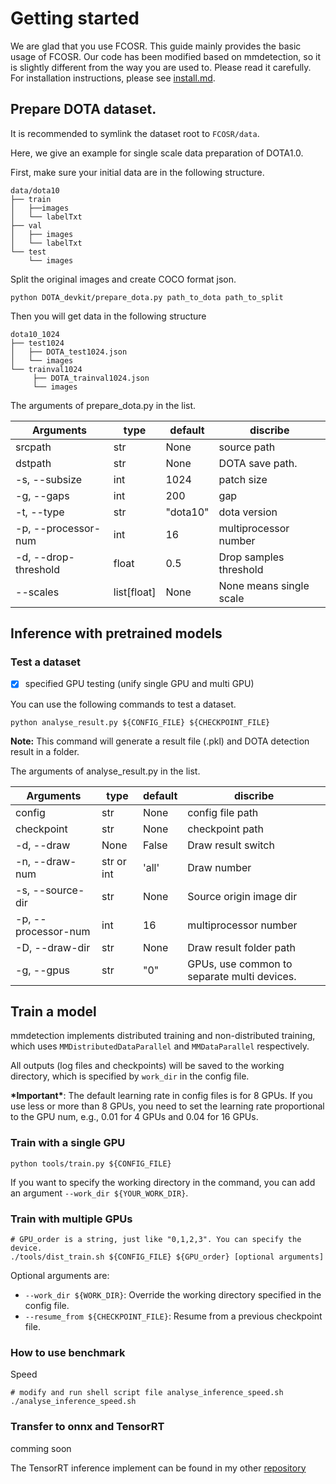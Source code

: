 # Getting started

We are glad that you use FCOSR. This guide mainly provides the basic usage of FCOSR. Our code has been modified based on mmdetection, so it is slightly different from the way you are used to. Please read it carefully.<br>
For installation instructions, please see [install.md](install.md).

## Prepare DOTA dataset.

It is recommended to symlink the dataset root to `FCOSR/data`.

Here, we give an example for single scale data preparation of DOTA1.0.

First, make sure your initial data are in the following structure.
```
data/dota10
├── train
│   ├──images
│   └── labelTxt
├── val
│   ├── images
│   └── labelTxt
└── test
    └── images
```
Split the original images and create COCO format json. 
```
python DOTA_devkit/prepare_dota.py path_to_dota path_to_split
```
Then you will get data in the following structure
```
dota10_1024
├── test1024
│   ├── DOTA_test1024.json
│   └── images
└── trainval1024
     ├── DOTA_trainval1024.json
     └── images
```
The arguments of prepare_dota.py in the list.

|Arguments|type|default|discribe|
|-|-|-|-|
|srcpath|str|None|source path|
|dstpath|str|None|DOTA save path.|
|-s, --subsize|int|1024|patch size|
|-g, --gaps|int|200|gap|
|-t, --type|str|"dota10"|dota version|
|-p, --processor-num|int|16|multiprocessor number|
|-d, --drop-threshold|float|0.5|Drop samples threshold|
|--scales|list[float]|None|None means single scale|


## Inference with pretrained models


### Test a dataset

- [x] specified GPU testing (unify single GPU and multi GPU)

You can use the following commands to test a dataset.

```shell
python analyse_result.py ${CONFIG_FILE} ${CHECKPOINT_FILE}
```
**Note:** This command will generate a result file (.pkl) and DOTA detection result in a folder.

The arguments of analyse_result.py in the list.

|Arguments|type|default|discribe|
|-|-|-|-|
|config|str|None|config file path|
|checkpoint|str|None|checkpoint path|
|-d, --draw|None|False|Draw result switch|
|-n, --draw-num|str or int|'all'|Draw number|
|-s, --source-dir|str|None|Source origin image dir|
|-p, --processor-num|int|16|multiprocessor number|
|-D, --draw-dir|str|None|Draw result folder path|
|-g, --gpus|str|"0"|GPUs, use common to separate multi devices.|


## Train a model

mmdetection implements distributed training and non-distributed training,
which uses `MMDistributedDataParallel` and `MMDataParallel` respectively.

All outputs (log files and checkpoints) will be saved to the working directory,
which is specified by `work_dir` in the config file.

**\*Important\***: The default learning rate in config files is for 8 GPUs.
If you use less or more than 8 GPUs, you need to set the learning rate proportional
to the GPU num, e.g., 0.01 for 4 GPUs and 0.04 for 16 GPUs.

### Train with a single GPU

```shell
python tools/train.py ${CONFIG_FILE}
```

If you want to specify the working directory in the command, you can add an argument `--work_dir ${YOUR_WORK_DIR}`.


### Train with multiple GPUs

```shell
# GPU_order is a string, just like "0,1,2,3". You can specify the device.
./tools/dist_train.sh ${CONFIG_FILE} ${GPU_order} [optional arguments]
```

Optional arguments are:

- `--work_dir ${WORK_DIR}`: Override the working directory specified in the config file.
- `--resume_from ${CHECKPOINT_FILE}`: Resume from a previous checkpoint file.


### How to use benchmark

Speed
```shell
# modify and run shell script file analyse_inference_speed.sh
./analyse_inference_speed.sh
```

### Transfer to onnx and TensorRT

comming soon<br>

The TensorRT inference implement can be found in my other [repository](https://github.com/lzh420202/FCOSR_TensorRT_Inference)